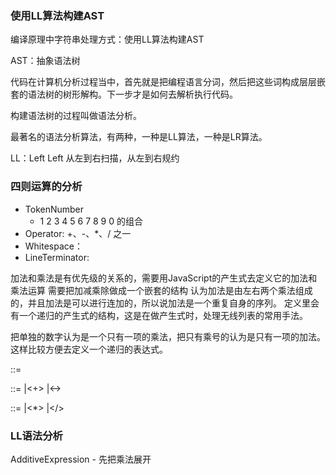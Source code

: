 ### 使用LL算法构建AST
编译原理中字符串处理方式：使用LL算法构建AST

AST：抽象语法树

代码在计算机分析过程当中，首先就是把编程语言分词，然后把这些词构成层层嵌套的语法树的树形解构。下一步才是如何去解析执行代码。

构建语法树的过程叫做语法分析。

最著名的语法分析算法，有两种，一种是LL算法，一种是LR算法。

LL：Left Left 从左到右扫描，从左到右规约

### 四则运算的分析

- TokenNumber
  - 1 2 3 4 5 6 7 8 9 0 的组合
- Operator: +、-、*、/ 之一
- Whitespace： <SP>
- LineTerminator: <LF><CR>

加法和乘法是有优先级的关系的，需要用JavaScript的产生式去定义它的加法和乘法运算
需要把加减乘除做成一个嵌套的结构
认为加法是由左右两个乘法组成的，并且加法是可以进行连加的，所以说加法是一个重复自身的序列。
定义里会有一个递归的产生式的结构，这是在做产生式时，处理无线列表的常用手法。

把单独的数字认为是一个只有一项的乘法，把只有乘号的认为是只有一项的加法。
这样比较方便去定义一个递归的表达式。

<Expression>::=
  <AddtiveExpression><EOF>

<AdditiveExpression>::=
  <MultiplicativeExpression>
  |<AddtiveExpression><+><MultiplicativeExpression>
  |<AddtiveExpression><-><MultiplicativeExpression>

<MultiplicativeExpression>::=
  <Number>
  |<MultiplicativeExpression><*><Number>
  |<MultiplicativeExpression></><Number>

### LL语法分析
AdditiveExpression - 先把乘法展开